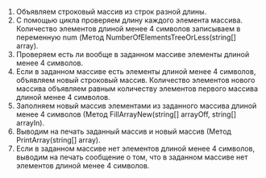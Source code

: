 1. Объявляем строковый массив из строк разной длины.
2. С помощью цикла проверяем длину каждого элемента массива. Количество элементов длиной менее 4 символов записываем в переменную num (Метод NumberOfElementsTreeOrLess(string[] array).
3. Проверяем есть ли вообще в заданном массиве элементы длиной менее 4 символов. 
4. Если в заданном массиве есть элементы длиной менее 4 символов, объявляем новый строковый массив. Количество элементов нового массива объявляем равным количеству элементов первого массива длиной менее 4 символов.
5. Заполняем новый массив элементами из заданного массива длиной менее 4 символов (Метод FillArrayNew(string[] arrayOff, string[] arrayIn).
6. Выводим на печать заданный массив и новый массив (Метод PrintArray(string[] array).
7. Если в заданном массиве нет элементов длиной менее 4 символов, выводим на печать сообщение о том, что в заданном массиве нет элементов длиной менее 4 символов.